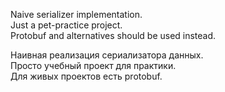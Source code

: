 Naive serializer implementation.\
Just a pet-practice project.\
Protobuf and alternatives should be used instead.

Наивная реализация сериализатора данных.\
Просто учебный проект для практики.\
Для живых проектов есть protobuf.

